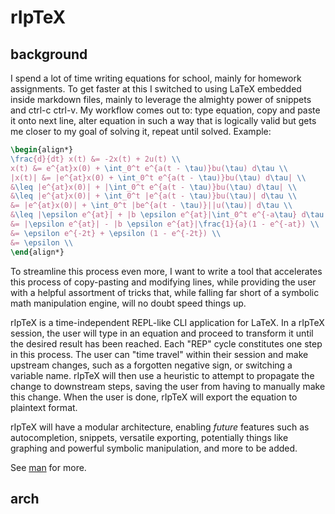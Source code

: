 # rIpTeX

## background

I spend a lot of time writing equations for school, mainly for homework assignments. To get faster at this I switched to using LaTeX embedded inside markdown files, mainly to leverage the almighty power of snippets and ctrl-c ctrl-v. My workflow comes out to: type equation, copy and paste it onto next line, alter equation in such a way that is logically valid but gets me closer to my goal of solving it, repeat until solved. Example:

```latex
\begin{align*}
\frac{d}{dt} x(t) &= -2x(t) + 2u(t) \\
x(t) &= e^{at}x(0) + \int_0^t e^{a(t - \tau)}bu(\tau) d\tau \\
|x(t)| &= |e^{at}x(0) + \int_0^t e^{a(t - \tau)}bu(\tau) d\tau| \\
&\leq |e^{at}x(0)| + |\int_0^t e^{a(t - \tau)}bu(\tau) d\tau| \\
&\leq |e^{at}x(0)| + \int_0^t |e^{a(t - \tau)}bu(\tau)| d\tau \\
&= |e^{at}x(0)| + \int_0^t |be^{a(t - \tau)}||u(\tau)| d\tau \\
&\leq |\epsilon e^{at}| + |b \epsilon e^{at}|\int_0^t e^{-a\tau} d\tau \\
&= |\epsilon e^{at}| - |b \epsilon e^{at}|\frac{1}{a}(1 - e^{-at}) \\
&= \epsilon e^{-2t} + \epsilon (1 - e^{-2t}) \\
&= \epsilon \\
\end{align*}
```

To streamline this process even more, I want to write a tool that accelerates this process of copy-pasting and modifying lines, while providing the user with a helpful assortment of tricks that, while falling far short of a symbolic math manipulation engine, will no doubt speed things up.

rIpTeX is a time-independent REPL-like CLI application for LaTeX. In a rIpTeX session, the user will type in an equation and proceed to transform it until the desired result has been reached. Each "REP" cycle constitutes one step in this process. The user can "time travel" within their session and make upstream changes, such as a forgotten negative sign, or switching a variable name. rIpTeX will then use a heuristic to attempt to propagate the change to downstream steps, saving the user from having to manually make this change. When the user is done, rIpTeX will export the equation to plaintext format.

rIpTeX will have a modular architecture, enabling *future* features such as autocompletion, snippets, versatile exporting, potentially things like graphing and powerful symbolic manipulation, and more to be added.

See [man](man.md) for more.

## arch

